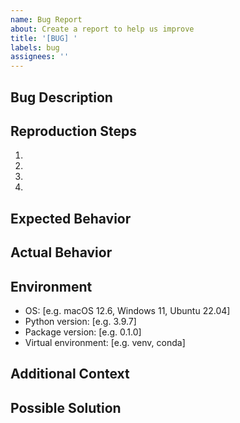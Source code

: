 ```yaml
---
name: Bug Report
about: Create a report to help us improve
title: '[BUG] '
labels: bug
assignees: ''
---
```


## Bug Description
<!-- A clear and concise description of what the bug is -->

## Reproduction Steps
<!-- Steps to reproduce the behavior -->
1. 
2. 
3. 
4. 

## Expected Behavior
<!-- A clear and concise description of what you expected to happen -->

## Actual Behavior
<!-- What actually happened, including error messages and stack traces if available -->

## Environment
- OS: [e.g. macOS 12.6, Windows 11, Ubuntu 22.04]
- Python version: [e.g. 3.9.7]
- Package version: [e.g. 0.1.0]
- Virtual environment: [e.g. venv, conda]

## Additional Context
<!-- Add any other context about the problem here, such as screenshots -->

## Possible Solution
<!-- If you have suggestions on how to fix the issue -->